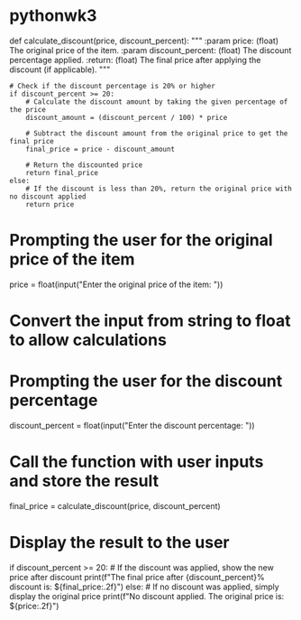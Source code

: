 # pythonwk3
def calculate_discount(price, discount_percent):
    """
    :param price: (float) The original price of the item.
    :param discount_percent: (float) The discount percentage applied.
    :return: (float) The final price after applying the discount (if applicable).
    """

    # Check if the discount percentage is 20% or higher
    if discount_percent >= 20:
        # Calculate the discount amount by taking the given percentage of the price
        discount_amount = (discount_percent / 100) * price

        # Subtract the discount amount from the original price to get the final price
        final_price = price - discount_amount

        # Return the discounted price
        return final_price
    else:
        # If the discount is less than 20%, return the original price with no discount applied
        return price


# Prompting the user for the original price of the item
price = float(input("Enter the original price of the item: "))  
# Convert the input from string to float to allow calculations

# Prompting the user for the discount percentage
discount_percent = float(input("Enter the discount percentage: "))  

# Call the function with user inputs and store the result
final_price = calculate_discount(price, discount_percent)

# Display the result to the user
if discount_percent >= 20:
    # If the discount was applied, show the new price after discount
    print(f"The final price after {discount_percent}% discount is: ${final_price:.2f}")
else:
    # If no discount was applied, simply display the original price
    print(f"No discount applied. The original price is: ${price:.2f}")
